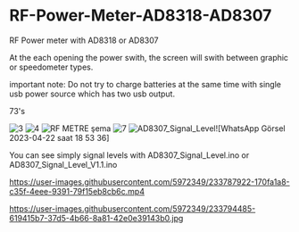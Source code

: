 # RF-Power-Meter-AD8318-AD8307
RF Power meter with AD8318 or AD8307

At the each opening the power swith, the screen will swith between graphic or speedometer types.

important note: Do not try to charge batteries at the same time with single usb power source which has two usb output.

73's

![3](https://user-images.githubusercontent.com/5972349/231219226-15cb12f2-e15b-408a-ab48-d58373c65c99.jpg)
![4](https://user-images.githubusercontent.com/5972349/231219244-06dcb974-7f6f-46c0-9eea-06b2f43c27e2.jpg)
![RF METRE şema](https://user-images.githubusercontent.com/5972349/231219290-d0829937-88c5-4766-aa8d-6d0f69ff782c.png)
![7](https://user-images.githubusercontent.com/5972349/231219297-a5488382-4af3-4858-856f-a89dafb91d46.jpg)
![AD8307_Signal_Level](https://user-images.githubusercontent.com/5972349/233788321-1a29d718-8df7-4da6-a2c0-3e05351fb6f8.jpg)![WhatsApp Görsel 2023-04-22 saat 18 53 36]


You can see simply signal levels with AD8307_Signal_Level.ino or AD8307_Signal_Level_V1.1.ino

https://user-images.githubusercontent.com/5972349/233787922-170fa1a8-c35f-4eee-9391-79f15eb8cb6c.mp4 

https://user-images.githubusercontent.com/5972349/233794485-619415b7-37d5-4b66-8a81-42e0e39143b0.jpg


